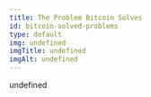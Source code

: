 ```yaml
--- 
title: The Problem Bitcoin Solves
id: bitcoin-solved-problems
type: default
img: undefined
imgTitle: undefined
imgAlt: undefined
---
```


undefined

